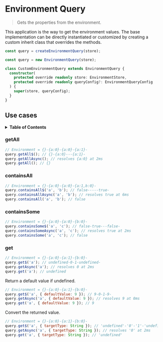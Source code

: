 # Environment Query

> Gets the properties from the environment.

This application is the way to get the environment values. The base implementation can be directly instantiated or customized by creating a custom inherit class that overrides the methods.

```js
const query = createEnvironmentQuery(store);
```

```js
const query = new EnvironmentQuery(store);
```

```ts
class CustomEnvironmentQuery extends EnvironmentQuery {
  constructor(
    protected override readonly store: EnvironmentStore,
    protected override readonly queryConfig?: EnvironmentQueryConfig
  ) {
    super(store, queryConfig);
  }
}
```

## Use cases

<details>
  <summary><strong>Table of Contents</strong></summary>
  <ol>
    <li><a href="#getall">getAll</a></li>
    <li><a href="#containsall">containsAll</a></li>
    <li><a href="#containssome">containsSome</a></li>
    <li><a href="#get">get</a></li>
  </ol>
</details>

### getAll

```js
// Environment = {}-{a:0}-{a:0}-{a:1}-
query.getAll$(); // {}-{a:0}---{a:1}-
query.getAllAsync(); // resolves {a:0} at 2ms
query.getAll(); // {}
```

### containsAll

```js
// Environment = {}-{a:0}-{a:0}-{a:1,b:0}-
query.containsAll$('a', 'b'); // false-----true-
query.containsAllAsync('a', 'b'); // resolves true at 6ms
query.containsAll('a', 'b'); // false
```

### containsSome

```js
// Environment = {}-{a:0}-{a:0}-{b:0}-
query.containsSome$('a', 'c'); // false-true---false-
query.containsSomeAsync('a', 'c'); // resolves true at 2ms
query.containsSome('a', 'c'); // false
```

### get

```js
// Environment = {}-{a:0}-{a:1}-{b:0}-
query.get$('a'); // undefined-0-1-undefined-
query.getAsync('a'); // resolves 0 at 2ms
query.get('a'); // undefined
```

Return a default value if undefined.

```js
// Environment = {}-{a:0}-{a:1}-{b:0}-
query.get$('a', { defaultValue: 9 }); // 9-0-1-9-
query.getAsync('a', { defaultValue: 9 }); // resolves 9 at 0ms
query.get('a', { defaultValue: 9 }); // 9
```

Convert the returned value.

```js
// Environment = {}-{a:0}-{a:1}-{b:0}-
query.get$('a', { targetType: String }); // 'undefined'-'0'-'1'-'undefined'-
query.getAsync('a', { targetType: String }); // resolves '0' at 2ms
query.get('a', { targetType: String }); // 'undefined'
```
